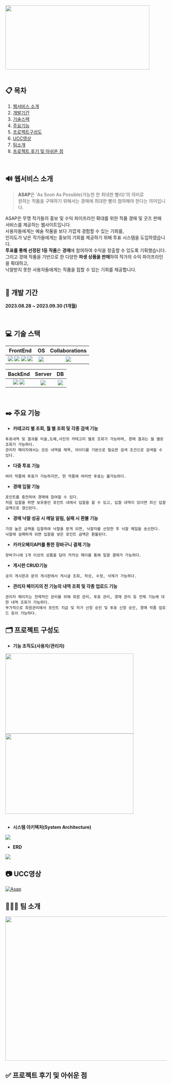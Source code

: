 　　　　　　　　　　　
<img src="./README.assets/Logo.png" width="450" height="200"/>
&nbsp;&nbsp;&nbsp;&nbsp;&nbsp;&nbsp;&nbsp;
</br>
</br>

## 📋 목차
1. [웹서비스 소개](https://github.com/sovus3/ASAP#-%EC%9B%B9%EC%84%9C%EB%B9%84%EC%8A%A4-%EC%86%8C%EA%B0%9C)
4. [개발기간](https://github.com/sovus3/ASAP#-%EA%B0%9C%EB%B0%9C-%EA%B8%B0%EA%B0%84)
5. [기술스택](https://github.com/sovus3/ASAP#-%EA%B8%B0%EC%88%A0-%EC%8A%A4%ED%83%9D)
6. [주요기능](https://github.com/sovus3/ASAP#%EF%B8%8F-%EC%A3%BC%EC%9A%94-%EA%B8%B0%EB%8A%A5)
7. [프로젝트구성도](https://github.com/sovus3/ASAP#%EF%B8%8F-%ED%94%84%EB%A1%9C%EC%A0%9D%ED%8A%B8-%EA%B5%AC%EC%84%B1%EB%8F%84)
8. [UCC영상](https://github.com/sovus3/ASAP#-ucc%EC%98%81%EC%83%81)
9. [팀소개](https://github.com/sovus3/ASAP#-%ED%8C%80-%EC%86%8C%EA%B0%9C)
10. [프로젝트 후기 및 아쉬운 점](https://github.com/sovus3/ASAP#-%ED%94%84%EB%A1%9C%EC%A0%9D%ED%8A%B8-%ED%9B%84%EA%B8%B0-%EB%B0%8F-%EC%95%84%EC%89%AC%EC%9A%B4-%EC%A0%90)
<br/>

## 🔊 웹서비스 소개
> **ASAP**은 'As Soon As Possible(가능한 한 최대한 빨리)'의 의미로<br/>
> 원하는 작품을 구매하기 위해서는 경매에 최대한 빨리 참여해야 한다는 의미입니다.

ASAP은 무명 작가들의 홍보 및 수익 파이프라인 확대를 위한 작품 경매 및 굿즈 판매 서비스를 제공하는 웹사이트입니다.<br/>
사용자들에게는 예술 작품을 보다 가깝게 경험할 수 있는 기회를,<br/>인지도가 낮은 작가들에게는 홍보의 기회를 제공하기 위해 투표 시스템을 도입하였습니다.  <br/>
**투표를 통해 선정된 1등 작품**은 **경매**에 참여하여 수익을 창출할 수 있도록 기획했습니다. <br/>
그리고 경매 작품을 기반으로 한 다양한 **파생 상품을 판매**하여 작가의 수익 파이프라인을 확대하고, <br/>낙찰받지 못한 사용자들에게는 작품을 접할 수 있는 기회를 제공합니다.<br/>
<br/>

## 📆 개발 기간
**2023.08.28 ~ 2023.09.30 (1개월)**

<br/>

## 💻 기술 스택
|FrontEnd|OS|Collaborations|
|:------:|:---:|:---:|
|<img src="https://img.shields.io/badge/javascript-F7DF1E.svg?style=for-the-badge&logo=javascript&logoColor=white">&nbsp;<img src="https://img.shields.io/badge/jquery-0769AD.svg?style=for-the-badge&logo=jquery&logoColor=white">&nbsp;<img src ="https://img.shields.io/badge/HTML5-E34F26.svg?&style=for-the-badge&logo=HTML5&logoColor=white"/> <img src ="https://img.shields.io/badge/CSS3-1572B6.svg?&style=for-the-badge&logo=CSS3&logoColor=white"/>|<img src="https://img.shields.io/badge/windows 11-0078D4?style=for-the-badge&logo=windows 11&logoColor=white">|<img src="https://img.shields.io/badge/git-F05032?style=for-the-badge&logo=git&logoColor=white">|

|BackEnd|Server|DB|
|:------:|:---:|:---:|
|<img src="https://img.shields.io/badge/Java-007396?style=for-the-badge&logo=OpenJDK&logoColor=white"/>&nbsp;<img src="https://img.shields.io/badge/Spring-6DB33F.svg?style=for-the-badge&logo=Spring&logoColor=white">|<img src="https://img.shields.io/badge/apachetomcat-F8DC75.svg?style=for-the-badge&logo=apachetomcat&logoColor=white">|<img src="https://img.shields.io/badge/Oracle-F80000.svg?style=for-the-badge&logo=Oracle&logoColor=white">|

<br/>

## ✒️ 주요 기능
- **카테고리 별 조회, 월 별 조회 및 각종 검색 기능**<br/>
```
투표내역 및 결과를 미술,도예,사진의 카테고리 별로 조회가 가능하며, 경매 결과는 월 별로 조회가 가능하다.
관리자 페이지에서는 모든 내역을 제목, 아이디를 기본으로 필요한 검색 조건으로 검색할 수 있다.
```
- **다중 투표 기능**<br/>
```
여러 작품에 투표가 가능하지만, 한 작품에 여러번 투표는 불가능하다.
```
- **경매 입찰 기능**<br/>
```
포인트를 충전하여 경매에 참여할 수 있다.
처음 입찰을 하면 보유중인 포인트 내에서 입찰을 할 수 있고, 입찰 내역이 있다면 최신 입찰 금액으로 갱신된다.
```
- **경매 낙찰 성공 시 메일 알림, 실패 시 환불 기능**<br/>
```
가장 높은 금액을 입찰하여 낙찰을 받게 되면, 낙찰자를 선정한 후 낙찰 메일을 송신한다.
낙찰에 실패하게 되면 입찰을 넣은 포인트 금액은 환불된다.
```
- **카카오페이API를 통한 장바구니 결제 기능**<br/>
```
장바구니에 1개 이상의 상품을 담아 카카오 페이를 통해 일괄 결제가 가능하다.
```
- **게시판 CRUD기능**<br/>
```
공지 게시판과 문의 게시판에서 게시글 조회, 작성, 수정, 삭제가 가능하다.
```
- **관리자 페이지의 전 기능의 내역 조회 및 각종 업로드 기능**<br/>
```
관리자 페이지는 전체적인 관리를 위해 회원 관리, 투표 관리, 경매 관리 등 전체 기능에 대한 내역 조회가 가능하다.
부가적으로 회원관리에서 포인트 지급 및 작가 신청 승인 및 투표 신청 승인, 경매 작품 업로드 등이 가능하다.
```

## 🗂️ 프로젝트 구성도
- **기능 조직도(사용자/관리자)**<br/>
<img src="./README.assets/foChart(user).png" width="400" height="250">
<img src="./README.assets/foChart(admin).png" width="400" height="250"><br/><br/>

- **시스템 아키텍처(System Architecture)**
<img src="./README.assets/SystemArchitecture.png">

- **ERD**<br/>
<img src="./README.assets/ERD.png">

## 📷 UCC영상
[![Asap](./README.assets/ASAPIntro.png)](https://youtu.be/uaQWlsQ-05g)

## 👩‍👧‍👦 팀 소개
<img src="./README.assets/TeamIntro.png" width="800" height="450">

## ✅ 프로젝트 후기 및 아쉬운 점

